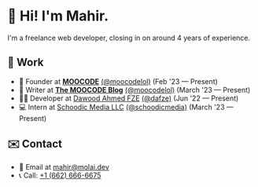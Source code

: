 # 👋 Hi! I'm Mahir.
I'm a freelance web developer, closing in on around 4 years of experience.

## 💼 Work
- 🚀 Founder at **[MOOCODE](https://moocode.lol)** [(@moocodelol)](https://github.com/moocodelol) (Feb '23 — Present)
- 📒 Writer at **[The MOOCODE Blog](https://blog.moocode.lol)** [(@moocodelol)](https://github.com/moocodelol) (March '23 — Present)
- 👨‍💻 Developer at [Dawood Ahmed FZE](https://dawoodahmed.com) [(@dafze)](https://github.com/dafze) (Jun '22 — Present)
- 💻 Intern at [Schoodic Media LLC](https://schoodic.io) [(@schoodicmedia)](https://github.com/schoodicmedia) (March '23 — Present)

## ✉️ Contact
- 📧 Email at mahir@molai.dev
- 📞 Call: [+1 (662) 666-6675](tel:+16626666675)
